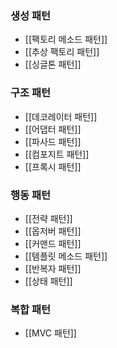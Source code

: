 ### 생성 패턴
- [[팩토리 메소드 패턴]]
- [[추상 팩토리 패턴]]
- [[싱글톤 패턴]]
### 구조 패턴
- [[데코레이터 패턴]]
- [[어댑터 패턴]]
- [[파사드 패턴]]
- [[컴포지트 패턴]]
- [[프록시 패턴]]

### 행동 패턴
- [[전략 패턴]]
- [[옵저버 패턴]]
- [[커맨드 패턴]]
- [[템플릿 메소드 패턴]]
- [[반복자 패턴]]
- [[상태 패턴]]
### 복합 패턴
- [[MVC 패턴]]